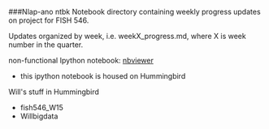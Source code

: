 ###Nlap-ano ntbk
Notebook directory containing weekly progress updates on project for FISH 546. 

Updates organized by week, i.e. weekX_progress.md, where X is week number in the quarter.

non-functional Ipython notebook:
[nbviewer](http://nbviewer.ipython.org/github/willking2/fish546_W15/blob/master/nlap-ano/ntbk/Will%27snewnotebook.ipynb)
  - this ipython notebook is housed on Hummingbird

Will's stuff in Hummingbird
  - fish546_W15
  - Willbigdata
